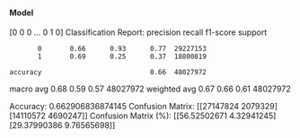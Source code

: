 #### Model
[0 0 0 ... 0 1 0]
Classification Report:
              precision    recall  f1-score   support

           0       0.66      0.93      0.77  29227153
           1       0.69      0.25      0.37  18800819

    accuracy                           0.66  48027972
   macro avg       0.68      0.59      0.57  48027972
weighted avg       0.67      0.66      0.61  48027972

Accuracy: 0.662906836874145
Confusion Matrix:
[[27147824  2079329]
 [14110572  4690247]]
Confusion Matrix (%):
[[56.52502671  4.32941245]
 [29.37990386  9.76565698]]
